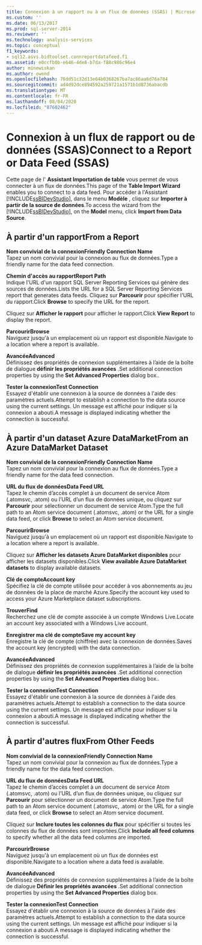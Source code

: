 ```yaml
---
title: Connexion à un rapport ou à un flux de données (SSAS) | Microsoft Docs
ms.custom: ''
ms.date: 06/13/2017
ms.prod: sql-server-2014
ms.reviewer: ''
ms.technology: analysis-services
ms.topic: conceptual
f1_keywords:
- sql12.asvs.bidtoolset.connreportdatafeed.f1
ms.assetid: e0ccfb0b-e646-4de8-b7da-f88c986c96e4
author: minewiskan
ms.author: owend
ms.openlocfilehash: 76dd51c32d13e64b0368267ba7ac66aa6d76a784
ms.sourcegitcommit: ad4d92dce894592a259721a1571b1d8736abacdb
ms.translationtype: MT
ms.contentlocale: fr-FR
ms.lasthandoff: 08/04/2020
ms.locfileid: "87602462"
---
```

# <a name="connect-to-a-report-or-data-feed-ssas"></a><span data-ttu-id="7c2a1-102">Connexion à un flux de rapport ou de données (SSAS)</span><span class="sxs-lookup"><span data-stu-id="7c2a1-102">Connect to a Report or Data Feed (SSAS)</span></span>
  <span data-ttu-id="7c2a1-103">Cette page de l' **Assistant Importation de table** vous permet de vous connecter à un flux de données.</span><span class="sxs-lookup"><span data-stu-id="7c2a1-103">This page of the **Table Import Wizard** enables you to connect to a data feed.</span></span> <span data-ttu-id="7c2a1-104">Pour accéder à l'Assistant [!INCLUDE[ssBIDevStudio](../includes/ssbidevstudio-md.md)], dans le menu **Modèle** , cliquez sur **Importer à partir de la source de données**.</span><span class="sxs-lookup"><span data-stu-id="7c2a1-104">To access the wizard from the [!INCLUDE[ssBIDevStudio](../includes/ssbidevstudio-md.md)], on the **Model** menu, click **Import from Data Source**.</span></span>  
  
## <a name="from-a-report"></a><span data-ttu-id="7c2a1-105">À partir d'un rapport</span><span class="sxs-lookup"><span data-stu-id="7c2a1-105">From a Report</span></span>  
 <span data-ttu-id="7c2a1-106">**Nom convivial de la connexion**</span><span class="sxs-lookup"><span data-stu-id="7c2a1-106">**Friendly Connection Name**</span></span>  
 <span data-ttu-id="7c2a1-107">Tapez un nom convivial pour la connexion au flux de données.</span><span class="sxs-lookup"><span data-stu-id="7c2a1-107">Type a friendly name for the data feed connection.</span></span>  
  
 <span data-ttu-id="7c2a1-108">**Chemin d'accès au rapport**</span><span class="sxs-lookup"><span data-stu-id="7c2a1-108">**Report Path**</span></span>  
 <span data-ttu-id="7c2a1-109">Indique l'URL d'un rapport SQL Server Reporting Services qui génère des sources de données.</span><span class="sxs-lookup"><span data-stu-id="7c2a1-109">Lists the URL for a SQL Server Reporting Services report that generates data feeds.</span></span> <span data-ttu-id="7c2a1-110">Cliquez sur **Parcourir** pour spécifier l'URL du rapport.</span><span class="sxs-lookup"><span data-stu-id="7c2a1-110">Click **Browse** to specify the URL for the report.</span></span>  
  
 <span data-ttu-id="7c2a1-111">Cliquez sur **Afficher le rapport** pour afficher le rapport.</span><span class="sxs-lookup"><span data-stu-id="7c2a1-111">Click **View Report** to display the report.</span></span>  
  
 <span data-ttu-id="7c2a1-112">**Parcourir**</span><span class="sxs-lookup"><span data-stu-id="7c2a1-112">**Browse**</span></span>  
 <span data-ttu-id="7c2a1-113">Naviguez jusqu'à un emplacement où un rapport est disponible.</span><span class="sxs-lookup"><span data-stu-id="7c2a1-113">Navigate to a location where a report is available.</span></span>  
  
 <span data-ttu-id="7c2a1-114">**Avancée**</span><span class="sxs-lookup"><span data-stu-id="7c2a1-114">**Advanced**</span></span>  
 <span data-ttu-id="7c2a1-115">Définissez des propriétés de connexion supplémentaires à l’aide de la boîte de dialogue **définir les propriétés avancées** .</span><span class="sxs-lookup"><span data-stu-id="7c2a1-115">Set additional connection properties by using the **Set Advanced Properties** dialog box..</span></span>  
  
 <span data-ttu-id="7c2a1-116">**Tester la connexion**</span><span class="sxs-lookup"><span data-stu-id="7c2a1-116">**Test Connection**</span></span>  
 <span data-ttu-id="7c2a1-117">Essayez d'établir une connexion à la source de données à l'aide des paramètres actuels.</span><span class="sxs-lookup"><span data-stu-id="7c2a1-117">Attempt to establish a connection to the data source using the current settings.</span></span> <span data-ttu-id="7c2a1-118">Un message est affiché pour indiquer si la connexion a abouti.</span><span class="sxs-lookup"><span data-stu-id="7c2a1-118">A message is displayed indicating whether the connection is successful.</span></span>  
  
## <a name="from-an-azure-datamarket-dataset"></a><span data-ttu-id="7c2a1-119">À partir d'un dataset Azure DataMarket</span><span class="sxs-lookup"><span data-stu-id="7c2a1-119">From an Azure DataMarket Dataset</span></span>  
 <span data-ttu-id="7c2a1-120">**Nom convivial de la connexion**</span><span class="sxs-lookup"><span data-stu-id="7c2a1-120">**Friendly Connection Name**</span></span>  
 <span data-ttu-id="7c2a1-121">Tapez un nom convivial pour la connexion au flux de données.</span><span class="sxs-lookup"><span data-stu-id="7c2a1-121">Type a friendly name for the data feed connection.</span></span>  
  
 <span data-ttu-id="7c2a1-122">**URL du flux de données**</span><span class="sxs-lookup"><span data-stu-id="7c2a1-122">**Data Feed URL**</span></span>  
 <span data-ttu-id="7c2a1-123">Tapez le chemin d’accès complet à un document de service Atom (.atomsvc, .atom) ou l’URL d’un flux de données unique, ou cliquez sur **Parcourir** pour sélectionner un document de service Atom.</span><span class="sxs-lookup"><span data-stu-id="7c2a1-123">Type the full path to an Atom service document (.atomsvc, .atom) or the URL for a single data feed, or click **Browse** to select an Atom service document.</span></span>  
  
 <span data-ttu-id="7c2a1-124">**Parcourir**</span><span class="sxs-lookup"><span data-stu-id="7c2a1-124">**Browse**</span></span>  
 <span data-ttu-id="7c2a1-125">Naviguez jusqu'à un emplacement où un rapport est disponible.</span><span class="sxs-lookup"><span data-stu-id="7c2a1-125">Navigate to a location where a report is available.</span></span>  
  
 <span data-ttu-id="7c2a1-126">Cliquez sur **Afficher les datasets Azure DataMarket disponibles** pour afficher les datasets disponibles.</span><span class="sxs-lookup"><span data-stu-id="7c2a1-126">Click **View available Azure DataMarket datasets** to display available datasets.</span></span>  
  
 <span data-ttu-id="7c2a1-127">**Clé de compte**</span><span class="sxs-lookup"><span data-stu-id="7c2a1-127">**Account key**</span></span>  
 <span data-ttu-id="7c2a1-128">Spécifiez la clé de compte utilisée pour accéder à vos abonnements au jeu de données de la place de marché Azure.</span><span class="sxs-lookup"><span data-stu-id="7c2a1-128">Specify the account key used to access your Azure Marketplace dataset subscriptions.</span></span>  
  
 <span data-ttu-id="7c2a1-129">**Trouver**</span><span class="sxs-lookup"><span data-stu-id="7c2a1-129">**Find**</span></span>  
 <span data-ttu-id="7c2a1-130">Recherchez une clé de compte associée à un compte Windows Live.</span><span class="sxs-lookup"><span data-stu-id="7c2a1-130">Locate an account key associated with a Windows Live account.</span></span>  
  
 <span data-ttu-id="7c2a1-131">**Enregistrer ma clé de compte**</span><span class="sxs-lookup"><span data-stu-id="7c2a1-131">**Save my account key**</span></span>  
 <span data-ttu-id="7c2a1-132">Enregistre la clé de compte (chiffrée) avec la connexion de données.</span><span class="sxs-lookup"><span data-stu-id="7c2a1-132">Saves the account key (encrypted) with the data connection.</span></span>  
  
 <span data-ttu-id="7c2a1-133">**Avancée**</span><span class="sxs-lookup"><span data-stu-id="7c2a1-133">**Advanced**</span></span>  
 <span data-ttu-id="7c2a1-134">Définissez des propriétés de connexion supplémentaires à l’aide de la boîte de dialogue **définir les propriétés avancées** .</span><span class="sxs-lookup"><span data-stu-id="7c2a1-134">Set additional connection properties by using the **Set Advanced Properties** dialog box..</span></span>  
  
 <span data-ttu-id="7c2a1-135">**Tester la connexion**</span><span class="sxs-lookup"><span data-stu-id="7c2a1-135">**Test Connection**</span></span>  
 <span data-ttu-id="7c2a1-136">Essayez d'établir une connexion à la source de données à l'aide des paramètres actuels.</span><span class="sxs-lookup"><span data-stu-id="7c2a1-136">Attempt to establish a connection to the data source using the current settings.</span></span> <span data-ttu-id="7c2a1-137">Un message est affiché pour indiquer si la connexion a abouti.</span><span class="sxs-lookup"><span data-stu-id="7c2a1-137">A message is displayed indicating whether the connection is successful.</span></span>  
  
## <a name="from-other-feeds"></a><span data-ttu-id="7c2a1-138">À partir d'autres flux</span><span class="sxs-lookup"><span data-stu-id="7c2a1-138">From Other Feeds</span></span>  
 <span data-ttu-id="7c2a1-139">**Nom convivial de la connexion**</span><span class="sxs-lookup"><span data-stu-id="7c2a1-139">**Friendly Connection Name**</span></span>  
 <span data-ttu-id="7c2a1-140">Tapez un nom convivial pour la connexion au flux de données.</span><span class="sxs-lookup"><span data-stu-id="7c2a1-140">Type a friendly name for the data feed connection.</span></span>  
  
 <span data-ttu-id="7c2a1-141">**URL du flux de données**</span><span class="sxs-lookup"><span data-stu-id="7c2a1-141">**Data Feed URL**</span></span>  
 <span data-ttu-id="7c2a1-142">Tapez le chemin d’accès complet à un document de service Atom (.atomsvc, .atom) ou l’URL d’un flux de données unique, ou cliquez sur **Parcourir** pour sélectionner un document de service Atom.</span><span class="sxs-lookup"><span data-stu-id="7c2a1-142">Type the full path to an Atom service document (.atomsvc, .atom) or the URL for a single data feed, or click **Browse** to select an Atom service document.</span></span>  
  
 <span data-ttu-id="7c2a1-143">Cliquez sur **Inclure toutes les colonnes du flux** pour spécifier si toutes les colonnes du flux de données sont importées.</span><span class="sxs-lookup"><span data-stu-id="7c2a1-143">Click **Include all feed columns** to specify whether all the data feed columns are imported.</span></span>  
  
 <span data-ttu-id="7c2a1-144">**Parcourir**</span><span class="sxs-lookup"><span data-stu-id="7c2a1-144">**Browse**</span></span>  
 <span data-ttu-id="7c2a1-145">Naviguez jusqu'à un emplacement où un flux de données est disponible.</span><span class="sxs-lookup"><span data-stu-id="7c2a1-145">Navigate to a location where a data feed is available.</span></span>  
  
 <span data-ttu-id="7c2a1-146">**Avancée**</span><span class="sxs-lookup"><span data-stu-id="7c2a1-146">**Advanced**</span></span>  
 <span data-ttu-id="7c2a1-147">Définissez des propriétés de connexion supplémentaires à l’aide de la boîte de dialogue **Définir les propriétés avancées** .</span><span class="sxs-lookup"><span data-stu-id="7c2a1-147">Set additional connection properties by using the **Set Advanced Properties** dialog box.</span></span>  
  
 <span data-ttu-id="7c2a1-148">**Tester la connexion**</span><span class="sxs-lookup"><span data-stu-id="7c2a1-148">**Test Connection**</span></span>  
 <span data-ttu-id="7c2a1-149">Essayez d'établir une connexion à la source de données à l'aide des paramètres actuels.</span><span class="sxs-lookup"><span data-stu-id="7c2a1-149">Attempt to establish a connection to the data source using the current settings.</span></span> <span data-ttu-id="7c2a1-150">Un message est affiché pour indiquer si la connexion a abouti.</span><span class="sxs-lookup"><span data-stu-id="7c2a1-150">A message is displayed indicating whether the connection is successful.</span></span>  
  
  

